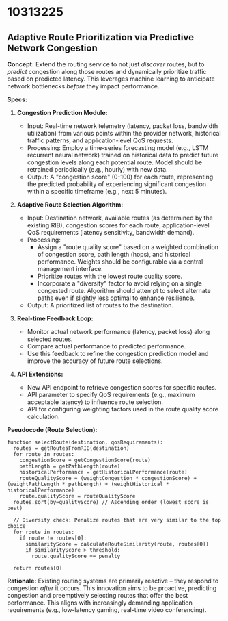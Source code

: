 # 10313225

## Adaptive Route Prioritization via Predictive Network Congestion

**Concept:** Extend the routing service to not just *discover* routes, but to *predict* congestion along those routes and dynamically prioritize traffic based on predicted latency. This leverages machine learning to anticipate network bottlenecks *before* they impact performance.

**Specs:**

1.  **Congestion Prediction Module:**
    *   Input: Real-time network telemetry (latency, packet loss, bandwidth utilization) from various points within the provider network, historical traffic patterns, and application-level QoS requests.
    *   Processing:  Employ a time-series forecasting model (e.g., LSTM recurrent neural network) trained on historical data to predict future congestion levels along each potential route. Model should be retrained periodically (e.g., hourly) with new data.
    *   Output:  A "congestion score" (0-100) for each route, representing the predicted probability of experiencing significant congestion within a specific timeframe (e.g., next 5 minutes).

2.  **Adaptive Route Selection Algorithm:**
    *   Input:  Destination network, available routes (as determined by the existing RIB), congestion scores for each route, application-level QoS requirements (latency sensitivity, bandwidth demand).
    *   Processing:
        *   Assign a "route quality score" based on a weighted combination of congestion score, path length (hops), and historical performance.  Weights should be configurable via a central management interface.
        *   Prioritize routes with the lowest route quality score.
        *   Incorporate a "diversity" factor to avoid relying on a single congested route. Algorithm should attempt to select alternate paths even if slightly less optimal to enhance resilience.
    *   Output: A prioritized list of routes to the destination.

3.  **Real-time Feedback Loop:**
    *   Monitor actual network performance (latency, packet loss) along selected routes.
    *   Compare actual performance to predicted performance.
    *   Use this feedback to refine the congestion prediction model and improve the accuracy of future route selections.

4.  **API Extensions:**
    *   New API endpoint to retrieve congestion scores for specific routes.
    *   API parameter to specify QoS requirements (e.g., maximum acceptable latency) to influence route selection.
    *   API for configuring weighting factors used in the route quality score calculation.

**Pseudocode (Route Selection):**

```
function selectRoute(destination, qosRequirements):
  routes = getRoutesFromRIB(destination)
  for route in routes:
    congestionScore = getCongestionScore(route)
    pathLength = getPathLength(route)
    historicalPerformance = getHistoricalPerformance(route)
    routeQualityScore = (weightCongestion * congestionScore) + (weightPathLength * pathLength) + (weightHistorical * historicalPerformance)
    route.qualityScore = routeQualityScore
  routes.sort(by=qualityScore) // Ascending order (lowest score is best)

  // Diversity check: Penalize routes that are very similar to the top choice
  for route in routes:
    if route != routes[0]:
      similarityScore = calculateRouteSimilarity(route, routes[0])
      if similarityScore > threshold:
        route.qualityScore += penalty

  return routes[0]
```

**Rationale:**  Existing routing systems are primarily reactive – they respond to congestion *after* it occurs. This innovation aims to be proactive, predicting congestion and preemptively selecting routes that offer the best performance. This aligns with increasingly demanding application requirements (e.g., low-latency gaming, real-time video conferencing).